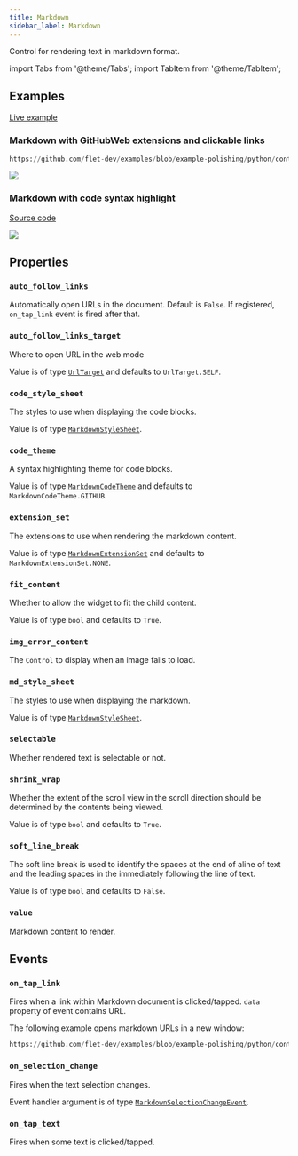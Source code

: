 ```yaml
---
title: Markdown
sidebar_label: Markdown
---
```


Control for rendering text in markdown format.

import Tabs from '@theme/Tabs';
import TabItem from '@theme/TabItem';

## Examples

[Live example](https://flet-controls-gallery.fly.dev/displays/markdown)

### Markdown with GitHubWeb extensions and clickable links


````python reference
https://github.com/flet-dev/examples/blob/example-polishing/python/controls/information-displays/markdown/markdown-basic.py
````



<img src="/img/docs/controls/markdown/custom-markdown.gif" className="screenshot-40"/>

### Markdown with code syntax highlight

[Source code](https://github.com/flet-dev/examples/blob/main/python/controls/markdown/markdown-code-highlight.py)

<img src="/img/docs/controls/markdown/markdown-highlight.png" className="screenshot-60"/>

## Properties

### `auto_follow_links`

Automatically open URLs in the document. Default is `False`. If registered, `on_tap_link` event is fired after that.

### `auto_follow_links_target`

Where to open URL in the web mode

Value is of type [`UrlTarget`](/docs/reference/types/urltarget) and defaults to `UrlTarget.SELF`.

### `code_style_sheet`

The styles to use when displaying the code blocks.

Value is of type [`MarkdownStyleSheet`](/docs/reference/types/markdownstylesheet).

### `code_theme`

A syntax highlighting theme for code blocks.

Value is of type [`MarkdownCodeTheme`](/docs/reference/types/markdowncodetheme) and defaults to `MarkdownCodeTheme.GITHUB`.

### `extension_set`

The extensions to use when rendering the markdown content.

Value is of type [`MarkdownExtensionSet`](/docs/reference/types/markdownextensionset) and defaults
to `MarkdownExtensionSet.NONE`.

### `fit_content`

Whether to allow the widget to fit the child content.

Value is of type `bool` and defaults to `True`.

### `img_error_content`

The `Control` to display when an image fails to load.

### `md_style_sheet`

The styles to use when displaying the markdown.

Value is of type [`MarkdownStyleSheet`](/docs/reference/types/markdownstylesheet).

### `selectable`

Whether rendered text is selectable or not.

### `shrink_wrap`

Whether the extent of the scroll view in the scroll direction should be determined by the contents being viewed.

Value is of type `bool` and defaults to `True`.

### `soft_line_break`

The soft line break is used to identify the spaces at the end of aline of text and the leading spaces in the immediately following the line of text.

Value is of type `bool` and defaults to `False`.

### `value`

Markdown content to render.

## Events

### `on_tap_link`

Fires when a link within Markdown document is clicked/tapped. `data` property of event contains URL.

The following example opens markdown URLs in a new window:

```python reference
https://github.com/flet-dev/examples/blob/example-polishing/python/controls/information-displays/markdown/markdown-event-example.py
```

### `on_selection_change`

Fires when the text selection changes.

Event handler argument is of type [`MarkdownSelectionChangeEvent`](/docs/reference/types/markdownselectionchangeevent).

### `on_tap_text`

Fires when some text is clicked/tapped.
